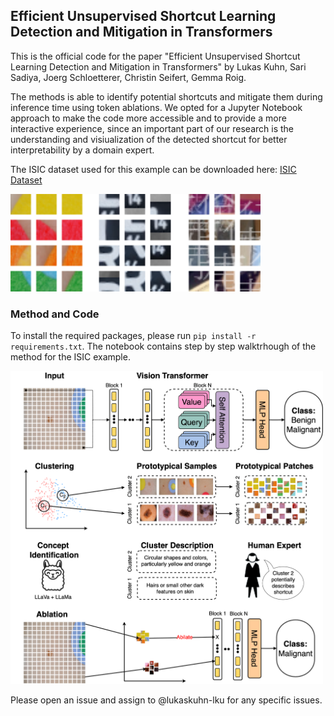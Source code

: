 ## Efficient Unsupervised Shortcut Learning Detection and Mitigation in Transformers

This is the official code for the paper "Efficient Unsupervised Shortcut Learning Detection and Mitigation in Transformers" by Lukas Kuhn, Sari Sadiya, Joerg Schloetterer, Christin Seifert, Gemma Roig.

The methods is able to identify potential shortcuts and mitigate them during inference time using token ablations. We opted for a Jupyter Notebook approach to make the code more accessible and to provide a more interactive experience, since an important part of our research is the understanding and visiualization of the detected shortcut for better interpretability by a domain expert.

The ISIC dataset used for this example can be downloaded here: [ISIC Dataset](https://challenge.isic-archive.com/data/)

<img src="./docs/protoPatches.png" width="400"/>

### Method and Code

To install the required packages, please run `pip install -r requirements.txt`. The notebook contains step by step walktrhough of the method for the ISIC example.

<img src="./docs/method.png" width="500"/>

Please open an issue and assign to @lukaskuhn-lku for any specific issues.

